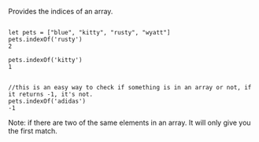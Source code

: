 Provides the indices of an array.

```

let pets = ["blue", "kitty", "rusty", "wyatt"]
pets.indexOf('rusty')
2

pets.indexOf('kitty')
1


//this is an easy way to check if something is in an array or not, if it returns -1, it's not.
pets.indexOf('adidas')
-1
```

Note: if there are two of the same elements in an array. It will only give you the first match. 